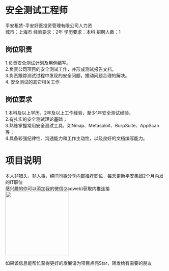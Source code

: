 # 安全测试工程师
平安租赁-平安好医投资管理有限公司人力资  
城市：上海市 经验要求：2年 学历要求：本科  招聘人数：1

## 岗位职责
1.负责安全测试计划及用例编写。    
2.负责公司项目的安全测试工作，并形成测试报告文档。    
3.负责跟踪测试过程中发现的安全问题，推动问题合理的解决。    
4. 安全测试的其它相关工作

## 岗位要求
1.本科及以上学历，2年及以上工作经验，至少1年安全测试经验。    
2.有扎实的安全测试理论基础；   
3.熟练掌握常用安全测试工具，如Nmap、Metasploit、BurpSuite、AppScan等；   
4.具备较强纪律性、沟通能力和工作主动性，以及良好的文档编写能力。

# 项目说明

本人非猎头，非人事，纯IT同事分享内部推荐职位，每天更新平安集团2个月内发的IT职位  
感兴趣的你可以添加我的微信(zaqweb)获取内推连接  
<img src="https://github.com/zaqweb/PA-IT-JOBS/blob/master/WechatICode.jpeg"  height="200" width="200">

如果该信息能帮忙获得更好的发展请为项目点亮Star，转发给有需要的朋友





